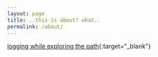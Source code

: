 ```yaml
---
layout: page
title: ..this is about? what..
permalink: /about/
---
```


[logging while exploring the path](https://github.com/xvag){:target="_blank"}
